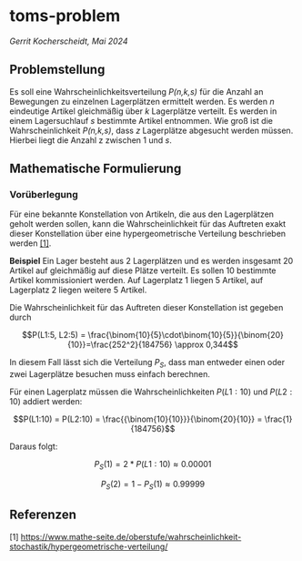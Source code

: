 # toms-problem
*Gerrit Kocherscheidt, Mai 2024*

## Problemstellung
Es soll eine Wahrscheinlichkeitsverteilung *P(n,k,s)* für die Anzahl an Bewegungen zu einzelnen Lagerplätzen ermittelt werden. Es werden *n* eindeutige Artikel gleichmäßig über *k* Lagerplätze verteilt. Es werden in einem Lagersuchlauf *s* bestimmte Artikel entnommen. Wie groß ist die Wahrscheinlichkeit *P(n,k,s)*, dass *z* Lagerplätze abgesucht werden müssen. Hierbei liegt die Anzahl z zwischen 1 und *s*.

## Mathematische Formulierung

### Vorüberlegung
Für eine bekannte Konstellation von Artikeln, die aus den Lagerplätzen geholt werden sollen, kann die Wahrscheinlichkeit für das Auftreten exakt dieser Konstellation über eine hypergeometrische Verteilung beschrieben werden [[1]](https://www.mathe-seite.de/oberstufe/wahrscheinlichkeit-stochastik/hypergeometrische-verteilung/).

**Beispiel**
Ein Lager besteht aus 2 Lagerplätzen und es werden insgesamt 20 Artikel auf gleichmäßig auf diese Plätze verteilt. Es sollen 10 bestimmte Artikel kommissioniert werden. Auf Lagerplatz 1 liegen 5 Artikel, auf Lagerplatz 2 liegen weitere 5 Artikel.

Die Wahrscheinlichkeit für das Auftreten dieser Konstellation ist gegeben durch 
```math
P(L1:5, L2:5) = \frac{\binom{10}{5}\cdot\binom{10}{5}}{\binom{20}{10}}=\frac{252^2}{184756} \approx 0,344
```
In diesem Fall lässt sich die Verteilung $P_S$, dass man entweder einen oder zwei Lagerplätze besuchen muss einfach berechnen. 

Für einen Lagerplatz müssen die Wahrscheinlichkeiten $P(L1:10)$ und $P(L2:10)$ addiert werden:
```math
P(L1:10) = P(L2:10) = \frac{{\binom{10}{10}}}{\binom{20}{10}} = \frac{1}{184756}
```
Daraus folgt:
```math
P_S(1) = 2*P(L1:10) \approx 0.00001
```
```math
P_S(2) = 1-P_S(1) \approx 0.99999
```

### 

## Referenzen
[1] https://www.mathe-seite.de/oberstufe/wahrscheinlichkeit-stochastik/hypergeometrische-verteilung/

